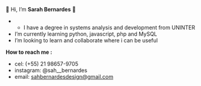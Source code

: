  👋 Hi, I’m **Sarah Bernardes** 👋 
- - I have a degree in systems analysis and development from UNINTER
- I’m currently learning python, javascript, php and MySQL
- I’m looking to learn and collaborate where i can be useful

**How to reach me :** 
- cel: (+55) 21 98657-9705 
- instagram: @sah__bernardes 
- email: sahbernardesdesign@gmail.com
                        
                       
<!---
SahBernardes/SahBernardes is a ✨ special ✨ repository because its `README.md` (this file) appears on your GitHub profile.
You can click the Preview link to take a look at your changes.
--->
